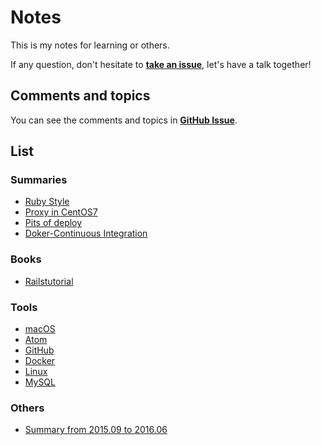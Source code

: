 # Notes

This is my notes for learning or others.

If any question, don't hesitate to **[take an issue]**, let's have a talk together!

## Comments and topics

You can see the comments and topics in **[GitHub Issue]**.

## List

### Summaries

- [Ruby Style](https://github.com/pinewong/notes/blob/master/summaries/ruby-style.md)
- [Proxy in CentOS7](https://github.com/pinewong/notes/blob/master/summaries/proxy-in-centos7.md)
- [Pits of deploy]
- [Doker-Continuous Integration]

### Books

* [Railstutorial]

### Tools

* [macOS]
* [Atom]
* [GitHub]
* [Docker]
* [Linux]
* [MySQL]

### Others

* [Summary from 2015.09 to 2016.06]


[take an issue]: https://github.com/pinewong/notes/issues/new
[GitHub Issue]: https://github.com/pinewong/notes/issues

[macOS]: https://github.com/pinewong/notes/blob/master/tools/mac_os.md
[Atom]: https://github.com/pinewong/notes/blob/master/tools/atom.md
[GitHub]: https://github.com/pinewong/notes/blob/master/tools/github.md
[Docker]: https://github.com/pinewong/notes/blob/master/tools/docker.md
[Linux]: https://github.com/pinewong/notes/blob/master/tools/linux.md
[MySQL]: https://github.com/pinewong/notes/blob/master/tools/mysql.md

[Railstutorial]: https://github.com/pinewong/notes/blob/master/books/railstutorial.md

[Pits of deploy]: https://github.com/pinewong/notes/blob/master/summaries/pits-of-deploy.md
[Summary from 2015.09 to 2016.06]: https://github.com/pinewong/notes/blob/master/others/summary-from-2015.09-to-2016.06.md
[Setup by Docker]: https://github.com/pinewong/notes/blob/master/summaries/setup-by-docker.md
[Doker-Continuous Integration]: https://github.com/pinewong/notes/blob/master/summaries/docker-continuous-integration.md
